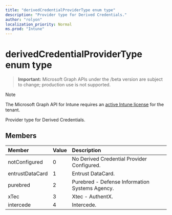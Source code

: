 ```yaml
---
title: "derivedCredentialProviderType enum type"
description: "Provider type for Derived Credentials."
author: "rolyon"
localization_priority: Normal
ms.prod: "Intune"
---
```


# derivedCredentialProviderType enum type

> **Important:** Microsoft Graph APIs under the /beta version are subject to change; production use is not supported.

> [!NOTE]
> The Microsoft Graph API for Intune requires an [active Intune license](https://go.microsoft.com/fwlink/?linkid=839381) for the tenant.

Provider type for Derived Credentials.

## Members
|Member|Value|Description|
|:---|:---|:---|
|notConfigured|0|No Derived Credential Provider Configured.|
|entrustDataCard|1|Entrust DataCard.|
|purebred|2|Purebred - Defense Information Systems Agency.|
|xTec|3|Xtec - AuthentX.|
|intercede|4|Intercede.|





